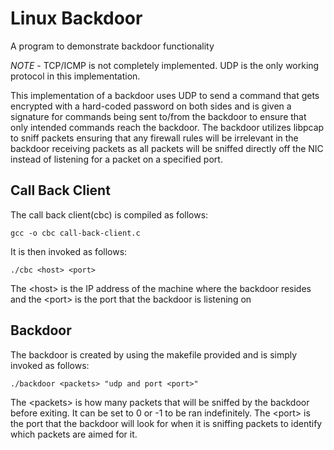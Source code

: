 <h1>Linux Backdoor</h1>

A program to demonstrate backdoor functionality

*NOTE* - TCP/ICMP is not completely implemented. UDP is the only working protocol in this implementation.

This implementation of a backdoor uses UDP to send a command that gets encrypted with a hard-coded password on both sides 
and is given a signature for commands being sent to/from the backdoor to ensure that only intended commands reach the backdoor.
The backdoor utilizes libpcap to sniff packets ensuring that any firewall rules will be irrelevant in the backdoor receiving packets 
as all packets will be sniffed directly off the NIC instead of listening for a packet on a specified port.


<h2>Call Back Client</h2>

The call back client(cbc) is compiled as follows:

`gcc -o cbc call-back-client.c`

It is then invoked as follows:

`./cbc <host> <port>`

The &lt;host&gt; is the IP address of the machine where the backdoor resides and the &lt;port&gt; is the port that 
the backdoor is listening on

<h2>Backdoor</h2>

The backdoor is created by using the makefile provided and is simply invoked as follows:

`./backdoor <packets> "udp and port <port>"`

The &lt;packets&gt; is how many packets that will be sniffed by the backdoor before exiting. It can be set to 0 or -1 to be ran indefinitely.
The &lt;port&gt; is the port that the backdoor will look for when it is sniffing packets to identify which packets are aimed for it.

